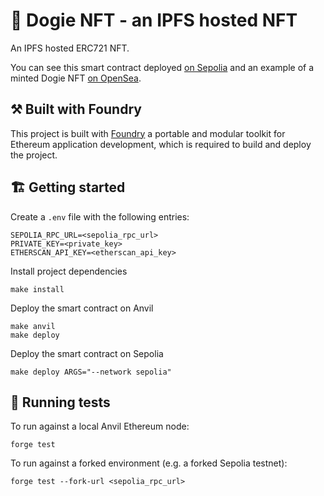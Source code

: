 # 🐶 Dogie NFT - an IPFS hosted NFT

An IPFS hosted ERC721 NFT.

You can see this smart contract deployed [on Sepolia](https://sepolia.etherscan.io/address/0x480d37511041d907e2c1bf13e0f6d0e3f791bfd1) and an example of a minted Dogie NFT [on OpenSea](https://testnets.opensea.io/assets/sepolia/0x480d37511041d907e2C1bF13E0F6d0E3F791BFD1/0).

## ⚒️ Built with Foundry

This project is built with [Foundry](https://github.com/foundry-rs/foundry) a portable and modular toolkit for Ethereum application development, which is required to build and deploy the project.

## 🏗️ Getting started

Create a `.env` file with the following entries:

```
SEPOLIA_RPC_URL=<sepolia_rpc_url>
PRIVATE_KEY=<private_key>
ETHERSCAN_API_KEY=<etherscan_api_key>
```

Install project dependencies

```
make install
```

Deploy the smart contract on Anvil

```
make anvil
make deploy
```

Deploy the smart contract on Sepolia

```
make deploy ARGS="--network sepolia"
```

## 🧪 Running tests

To run against a local Anvil Ethereum node:

```
forge test
```

To run against a forked environment (e.g. a forked Sepolia testnet):

```
forge test --fork-url <sepolia_rpc_url>
```
